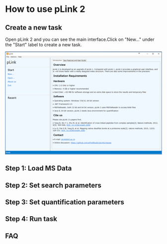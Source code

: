 # How to use pLink 2
## Create a new task
Open pLink 2 and you can see the main interface.Click on "New..." under the "Start" label to create a new task.

![main interface](png/main_interface.png)

## Step 1: Load MS Data


## Step 2: Set search parameters

## Step 3: Set quantification parameters

## Step 4: Run task

## FAQ